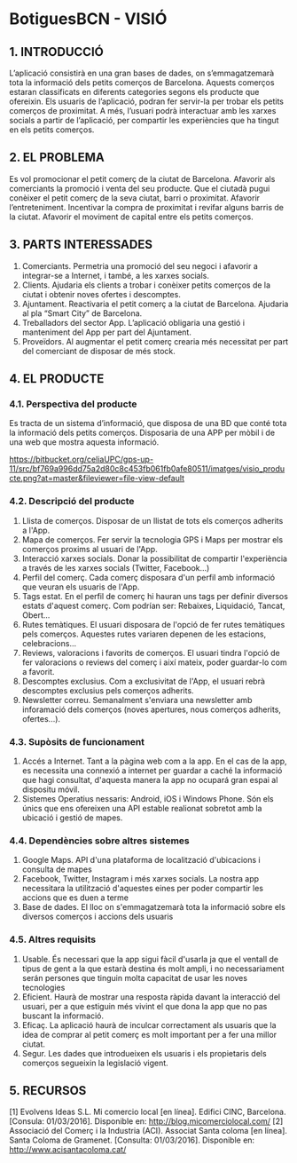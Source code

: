 ﻿# BotiguesBCN - VISIÓ #


## 1. INTRODUCCIÓ ##

L’aplicació consistirà en una gran bases de dades, on s’emmagatzemarà tota la informació dels petits comerços de Barcelona. Aquests comerços estaran classificats en diferents categories segons els producte que ofereixin.
Els usuaris de l’aplicació, podran fer servir-la per trobar els petits comerços de proximitat. A més, l’usuari podrà interactuar amb les xarxes socials a partir de l’aplicació, per compartir les experiències que ha tingut en els petits comerços.

## 2. EL PROBLEMA ##

Es vol promocionar el petit comerç de la ciutat de Barcelona. Afavorir als comerciants la promoció  i venta del seu producte.
Que el ciutadà pugui conèixer el petit comerç de la seva ciutat, barri o proximitat. 
Afavorir l’entreteniment.
Incentivar la compra de proximitat i revifar alguns barris de la ciutat. 
Afavorir el moviment de capital entre els petits comerços. 

## 3. PARTS INTERESSADES ##

1. Comerciants. Permetria una promoció del seu negoci i afavorir a integrar-se a Internet, i també, a les xarxes socials.
2. Clients. Ajudaria els clients a trobar i conèixer petits comerços de la ciutat i obtenir noves ofertes i descomptes.
3. Ajuntament. Reactivaria el petit comerç a la ciutat de Barcelona. Ajudaria al pla “Smart City” de Barcelona.
4. Treballadors del sector App. L’aplicació obligaria una gestió i manteniment del App per part del Ajuntament.
5. Proveïdors. Al augmentar el petit comerç crearia més necessitat per part del comerciant de disposar de més stock.

## 4. EL PRODUCTE ##

### 4.1. Perspectiva del producte ###

Es tracta de un sistema d’informació, que disposa de una BD que conté tota la informació dels petits comerços. Disposaria de una APP per mòbil i de una web que mostra aquesta informació. 
 
https://bitbucket.org/celiaUPC/gps-up-11/src/bf769a996dd75a2d80c8c453fb061fb0afe80511/imatges/visio_producte.png?at=master&fileviewer=file-view-default










### 4.2. Descripció del producte ###

1. Llista de comerços. Disposar de un llistat de tots els comerços adherits a l'App.
2. Mapa de comerços. Fer servir la tecnologia GPS i Maps per mostrar els comerços proxims al usuari de l'App.
3. Interacció xarxes socials. Donar la possibilitat de compartir l'experiència a través de les xarxes socials (Twitter, Facebook...)
4. Perfil del comerç. Cada comerç  disposara d'un perfil amb informació que veuran els usuaris de l'App.
5. Tags estat. En el perfil de comerç hi hauran uns tags per definir diversos estats d'aquest comerç. Com podrían ser: Rebaixes, Liquidació, Tancat, Obert...
6. Rutes temàtiques. El usuari disposara de l'opció de fer rutes temàtiques pels comerços. Aquestes rutes variaren depenen de les estacions, celebracions...
7. Reviews, valoracions i favorits de comerços. El usuari tindra l'opció de fer valoracions o reviews del comerç i així mateix, poder guardar-lo com a favorit.
8. Descomptes exclusius. Com a exclusivitat de l'App, el usuari rebrà descomptes exclusius pels comerços adherits.
9. Newsletter correu. Semanalment s'enviara una newsletter amb inforamació dels comerços (noves apertures, nous comerços adherits, ofertes...).

### 4.3. Supòsits de funcionament ###

1. Accés a Internet. Tant a la pàgina web com a la app. En el cas de la app, es necessita una connexió a internet per guardar a caché la informació que hagi consultat, d'aquesta manera 
la app no ocupará gran espai al dispositu móvil.
2. Sistemes Operatius nessaris: Android, iOS i Windows Phone. Són els únics que ens ofereixen una API estable realionat sobretot amb la ubicació i gestió de mapes.

### 4.4. Dependències sobre altres sistemes ###

1. Google Maps. API d'una plataforma de localització d'ubicacions i consulta de mapes
2. Facebook, Twitter, Instagram i més xarxes socials. La nostra app necessitara la utilització
d'aquestes eines per poder compartir les accions que es duen a terme
3. Base de dades. El lloc on s'emmagatzemarà tota la informació sobre els diversos comerços i accions dels usuaris

  
### 4.5. Altres requisits ###

1. Usable. És necessari que la app sigui fàcil d'usarla ja que el ventall de tipus de gent a la que estarà 
destina és molt ampli, i no necessariament serán persones que tinguin molta capacitat de usar les noves tecnologies
2. Eficient. Haurà de mostrar una resposta ràpida davant la interacció del usuari, per a que estiguin més vivint el que dona la app que no pas buscant la informació.
3. Eficaç. La aplicació haurà de inculcar correctament als usuaris que la idea de comprar al petit comerç es molt important per a fer una millor ciutat. 
4. Segur. Les dades que introdueixen els usuaris i els propietaris dels comerços segueixin la legislació vigent.

## 5. RECURSOS ##

[1] Evolvens Ideas S.L. Mi comercio local [en línea]. Edifici CINC, Barcelona.[Consula: 01/03/2016]. Disponible en: <http://blog.micomerciolocal.com/>
[2] Associació del Comerç i la Industria (ACI). Associat Santa coloma [en línea]. Santa Coloma de Gramenet. [Consulta: 01/03/2016]. Disponible en: http://www.acisantacoloma.cat/
